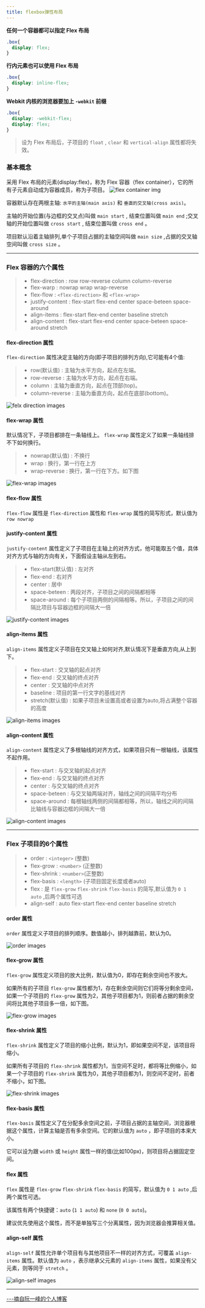 ```yaml
---
title: flexbox弹性布局
---
```


**任何一个容器都可以指定 Flex 布局**

```css
.box{
  display: flex;
}
```

**行内元素也可以使用 Flex 布局**

```css
.box{
  display: inline-flex;
}
```

**Webkit 内核的浏览器要加上 `-webkit` 前缀**

```css
.box{
  display: -webkit-flex;
  display: flex;
}
```

>设为 Flex 布局后，子项目的 `float` , `clear` 和 `vertical-align` 属性都将失效。
>

### 基本概念
采用 Flex 布局的元素(display:flex)，称为 Flex 容器（flex container），它的所有子元素自动成为容器成员，称为子项目。
![flex container img](./flexImg/flex-container.png)

容器默认存在两根主轴: `水平的主轴(main axis)` 和 `垂直的交叉轴(cross axis)`。

主轴的开始位置(与边框的交叉点)叫做 `main start` , 结束位置叫做 `main end` ;交叉轴的开始位置叫做 `cross start` , 结束位置叫做 `cross end` 。

项目默认沿着主轴排列,单个子项目占据的主轴空间叫做 `main size` ,占据的交叉轴空间叫做 `cross size` 。

---

### Flex 容器的六个属性

> - flex-direction : row  row-reverse  column  column-reverse
> - flex-warp : nowrap  wrap  wrap-reverse
> - flex-flow : `<flex-direction>` 和 `<flex-wrap>`
> - justify-content : flex-start  flex-end  center  space-beteen  space-around
> - align-items : flex-start  flex-end  center  baseline  stretch
> - align-content : flex-start  flex-end  center  space-beteen  space-around  stretch

#### flex-direction 属性
`flex-direction` 属性决定主轴的方向(即子项目的排列方向),它可能有4个值:

> - row(默认值) : 主轴为水平方向，起点在左端。
> - row-reverse : 主轴为水平方向，起点在右端。
> - column : 主轴为垂直方向，起点在顶部(top)。
> - column-reverse : 主轴为垂直方向，起点在底部(bottom)。

![felx direction images](./flexImg/flex-direction.png)

#### flex-wrap 属性
默认情况下，子项目都排在一条轴线上。 `flex-wrap` 属性定义了如果一条轴线排不下如何换行。

> - nowrap(默认值) : 不换行
> - wrap : 换行，第一行在上方
> - wrap-reverse : 换行，第一行在下方。如下图

![flex-wrap images](./flexImg/flex-wrap.png)

#### flex-flow 属性
`flex-flow` 属性是 `flex-direction` 属性和 `flex-wrap` 属性的简写形式，默认值为 `row nowrap`

#### justify-content 属性
`justify-content` 属性定义了子项目在主轴上的对齐方式，他可能取五个值，具体对齐方式与轴的方向有关，下面假设主轴从左到右。

> - flex-start(默认值) : 左对齐
> - flex-end : 右对齐
> - center : 居中
> - space-beteen : 两段对齐，子项目之间的间隔都相等
> - space-around : 每个子项目两侧的间隔相等。所以，子项目之间的间隔比项目与容器边框的间隔大一倍

![justify-content images](./flexImg/justify-content.png)

#### align-items 属性
`align-items` 属性定义子项目在交叉轴上如何对齐,默认情况下是垂直方向,从上到下。

> - flex-start : 交叉轴的起点对齐
> - flex-end : 交叉轴的终点对齐
> - center : 交叉轴的中点对齐
> - baseline : 项目的第一行文字的基线对齐
> - stretch(默认值) : 如果子项目未设置高或者设置为auto,将占满整个容器的高度

![align-items images](./flexImg/align-items.png)

#### align-content 属性
`align-content` 属性定义了多根轴线的对齐方式，如果项目只有一根轴线，该属性不起作用。

> - flex-start : 与交叉轴的起点对齐
> - flex-end : 与交叉轴的终点对齐
> - center : 与交叉轴的终点对齐
> - space-beteen : 与交叉轴两端对齐，轴线之间的间隔平均分布
> - space-around : 每根轴线两侧的间隔都相等，所以，轴线之间的间隔比轴线与容器边框的间隔大一倍

![align-content images](./flexImg/align-content.png)

---

### Flex 子项目的6个属性

> - order : `<integer>` (整数)
> - flex-grow : `<number>` (正整数)
> - flex-shrink : `<number>`(正整数)
> - flex-basis : `<length>` (子项目固定长度或者auto)
> - flex : 是 `flex-grow` `flex-shrink` `flex-basis` 的简写,默认值为 `0 1 auto` ,后两个属性可选
> - align-self : auto  flex-start  flex-end  center  baseline stretch

#### order 属性
`order` 属性定义子项目的排列顺序。数值越小，排列越靠前，默认为0。

![order images](./flexImg/order.png)

#### flex-grow 属性
`flex-grow` 属性定义项目的放大比例，默认值为0，即存在剩余空间也不放大。

如果所有的子项目 `flex-grow` 属性都为1，存在剩余空间则它们将等分剩余空间，如果一个子项目的 `flex-grow` 属性为2，其他子项目都为1，则前者占据的剩余空间将比其他子项目多一倍，如下图。

![flex-grow images](./flexImg/flex-grow.png)

#### flex-shrink 属性
`flex-shrink` 属性定义了项目的缩小比例，默认为1，即如果空间不足，该项目将缩小。

如果所有子项目的  `flex-shrink` 属性都为1，当空间不足时，都将等比例缩小，如果一个子项目的 `flex-shrink` 属性为0，其他子项目都为1，则空间不足时，前者不缩小，如下图。

![flex-shrink images](./flexImg/flex-shrink.png)

#### flex-basis 属性
`flex-basis` 属性定义了在分配多余空间之前，子项目占据的主轴空间，浏览器根据这个属性，计算主轴是否有多余空间。它的默认值为 `auto` ，即子项目的本来大小。

它可以设为跟 `width` 或 `height` 属性一样的值(比如100px)，则项目将占据固定空间。

#### flex 属性
`flex` 属性是 `flex-grow` `flex-shrink` `flex-basis` 的简写，默认值为 `0 1 auto` ,后两个属性可选。

该属性有两个快捷键：`auto` (`1 1 auto`) 和 `none` (`0 0 auto`)。

建议优先使用这个属性，而不是单独写三个分离属性，因为浏览器会推算相关值。

#### align-self 属性
`align-self` 属性允许单个项目有与其他项目不一样的对齐方式，可覆盖 `align-items` 属性。默认值为 `auto` ，表示继承父元素的 `align-items` 属性，如果没有父元素，则等同于 `stretch` 。

![align-self images](./flexImg/align-self.png)

------

[---摘自阮一峰的个人博客](http://www.ruanyifeng.com/blog/2015/07/flex-grammar.html?utm_source=tuicool)
